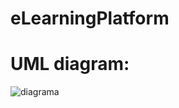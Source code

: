 # eLearningPlatform

# UML diagram:
![diagrama](https://user-images.githubusercontent.com/73616883/162579848-fe8cc51a-a13e-416e-ae69-bab809f54357.png)
